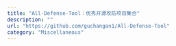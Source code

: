 ```yaml
---
title: "All-Defense-Tool：优秀开源攻防项目集合"
description: ""
url: "https://github.com/guchangan1/All-Defense-Tool"
category: "Miscellaneous"
---
```

